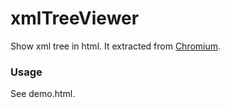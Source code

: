 # xmlTreeViewer
Show xml tree in html. It extracted from [Chromium](https://code.google.com/p/chromium/codesearch#chromium/src/third_party/WebKit/Source/core/xml/DocumentXMLTreeViewer.js&sq=package:chromium&q=xml%20lang:%5Ejavascript$).

### Usage
See demo.html.

